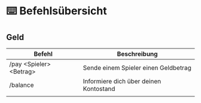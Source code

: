 # ⌨️ Befehlsübersicht

## Geld&#x20;



| Befehl                    | Beschreibung                            |
| ------------------------- | --------------------------------------- |
| /pay \<Spieler> \<Betrag> | Sende einem Spieler einen Geldbetrag    |
| /balance                  | Informiere dich über deinen Kontostand  |
|                           |                                         |

